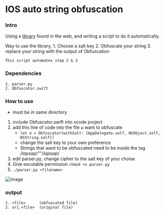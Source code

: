 # IOS auto string obfuscation

### Intro
Using a [library](https://medium.com/theappspace/increase-the-security-of-your-ios-app-by-obfuscating-sensitive-strings-swift-c915896711e6) found in the web, and writing a script to do it automatically.

Way to use the library,
	1. Choose a salt key 
	2. Obfuscate your string
	3. replace your string with the output of Obfuscation

	This script automates step 2 & 3 

### Dependencies
	1. parser.py
	2. Obfuscator.swift

### How to use
* must be in same directory 

1. include Obfuscator.swift into xcode project
2. add this line of code into the file u want to obfuscate
	* `let o = Obfuscator(withSalt: [AppDelegate.self, NSObject.self, NSString.self])` 
	* change the salt key to your own preference
	* Strings that want to be obfuscated need to be inside the tag /*lapsap*/"<string>"/*lapsap*/
3. edit parser.py, change cipher to the salt key of your choise
4. Give excutable permission `chmod +x parser.py`
5. `./parser.py <filename>`

![image](http://i.imgur.com/9cj9pNO.png)

### output 
	1. <file>      (obfuscated file)
	2. ori_<file>  (original file)
